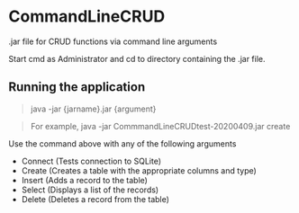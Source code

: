 # CommandLineCRUD
.jar file for CRUD functions via command line arguments

Start cmd as Administrator and cd to directory containing the .jar file. 

## Running the application

>java -jar {jarname}.jar {argument}

>For example, java -jar CommmandLineCRUDtest-20200409.jar create
 
 Use the command above with any of the following arguments

* Connect (Tests connection to SQLite)
* Create (Creates a table with the appropriate columns and type)
* Insert (Adds a record to the table)
* Select (Displays a list of the records)
* Delete (Deletes a record from the table)

